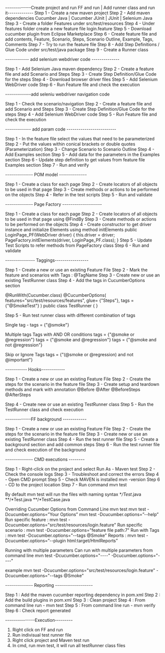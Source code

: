 -------------Create project and run FF and run | Add runner class and run it-------------
Step 1 - Create a new maven project
Step 2 - Add maven dependencies Cucumber Java | Cucumber JUnit | JUnit | Selenium Java
Step 3 - Create a folder Features under src/test/resources
Step 4 - Under features folder create a new feature file login.feature
Step 5 - Download cucumber plugin from Eclipse Marketplace
Step 6 - Create feature file and add contents, Feature, Scenario, Steps, Scenario Outline, Example, Tags, Comments
Step 7 - Try to run the feature file
Step 8 - Add Step Definitions / Glue Code under src/test/java package
Step 9 - Create a Runner class

------------ add selenium webdriver code --------------

Step 1 - Add Selenium Java maven dependency
Step 2 - Create a feature file and add Scenario and Steps
Step 3 - Create Step Definition/Glue Code for the steps
Step 4 - Download browser driver files 
Step 5 - Add Selenium WebDriver code
Step 6 - Run Feature file and check the execution

-------------add seleniu webdriver navigation code

Step 1 - Check the scenario/navigation
Step 2 - Create a feature file and add Scenario and Steps
Step 3 - Create Step Definition/Glue Code for the steps
Step 4 - Add Selenium WebDriver code
Step 5 - Run Feature file and check the execution

------------- add param code -------------------------

Step 1 - In the feature file select the values that need to be parameterized
Step 2 - Put the values within conical brackets or double quotes (Parameterization)
Step 3 - Change Scenario to Scenario Outline
Step 4 - Add Examples section
Step 5 - Add data for the parameters in the Examples section
Step 6 - Update step definition to get values from feature file Examples section
Step 7 - Run and verify

-------------- POM model --------------

Step 1 - Create a class for each page
Step 2 - Create locators of all objects to be used in that page
Step 3 - Create methods or actions to be performed on the objects
Step 4 - Refer in the test scripts
Step 5 - Run and validate

-------------- Page Factory --------------------

Step 1 - Create a class for each page
Step 2 - Create locators of all objects to be used in that page using @FindBy
Step 3 - Create methods or actions to be performed on the objects
Step 4 - Create constructor to get driver instance and 
                initialize Elements using method initElements
public LoginPage_PF(WebDriver driver) {
  this.driver = driver;
  PageFactory.initElements(driver, LoginPage_PF.class);
 }
Step 5 - Update Test Scripts to refer methods from PageFactory class
Step 6 - Run and validate

--------------- Taggings-----------------

Step 1 - Create a new or use an existing Feature File
Step 2 - Mark the feature and scenarios with Tags : @TagName
Step 3 - Create new or use an existing TestRunner class
Step 4 - Add the tags in CucumberOptions section

@RunWith(Cucumber.class)
@CucumberOptions(
  features="src/test/resources/features", 
  glue= {"Steps"},
  tags = {"@SmokeTest"}
  )
public class TestRunner {
}

Step 5 - Run test runner class with different combination of tags

Single tag - tags = {"@smoke"}

Multiple tags
Tags with AND OR conditions
tags = {"@smoke or @regression"}
tags = {"@smoke and @regression"}
tags = {"@smoke and not @regression"}

Skip or Ignore Tags
tags = {"(@smoke or @regression) and not @important"}

----------- Hooks------------

Step 1 - Create a new or use an existing Feature File
Step 2 - Create the steps for the scenario in the feature file
Step 3 - Create setup and teardown methods and mark with annotation
@Before
@After
@BeforeSteps
@AfterSteps

Step 4 - Create new or use an existing TestRunner class
Step 5 - Run the TestRunner class and check execution

-------------FF background ------------

Step 1 - Create a new or use an existing Feature File
Step 2 - Create the steps for the scenario in the feature file
Step 3 - Create new or use an existing TestRunner class
Step 4 - Run the test runner file
Step 5 - Create a background section and add common steps
Step 6 - Run the test runner file and check execution of the background

-------------- CMD executions --------

Step 1 - Right-click on the project and select Run As - Maven test
Step 2 - Check the console logs
Step 3 - Troubleshoot and correct the errors
Step 4 - Open CMD prompt
Step 5 - Check MAVEN is installed   mvn -version
Step 6 - CD to the project location
Step 7 -  Run command  mvn test

By default mvn test will run the files with naming syntax
**/Test*.java
**/*Test.java
**/*TestCase.java

Overriding Cucumber Options from Command Line
mvn test
mvn test -Dcucumber.options=”Your Options”
mvn test -Dcucumber.options=”--help”
Run specific feature : mvn test -Dcucumber.options="src/test/resources/login.feature" 
Run specific scenario : mvn test -Dcucumber.options="feature file path:7" 
Run with Tags : mvn test -Dcucumber.options="--tags @Smoke" 
Reports : mvn test -Dcucumber.options=”--plugin html:target/HtmlReports”

Running with multiple parameters
Can run with multiple parameters from command line
mvn test -Dcucumber.options="----"  -Dcucumber.options="----" 

example
mvn test 
-Dcucumber.options="src/test/resources/login.feature"  -Dcucumber.options="--tags @Smoke" 

-------------- Reporting -------------------

Step 1 : Add the maven cucumber reporting dependency in pom.xml
Step 2 : Add the build plugins in pom.xml
Step 3 : Clean project
Step 4 : From command line run - mvn test
Step 5 : From command line run - mvn verify
Step 6 : Check report generated

---------------Execution---------
1. Right click on FF and run
2. Run indivisual test runner file
2. Right click project and Maven test run
3. In cmd, run mvn test, it will run all testRunner class files





